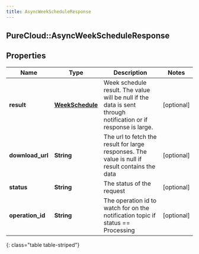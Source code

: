 ```yaml
---
title: AsyncWeekScheduleResponse
---
```

## PureCloud::AsyncWeekScheduleResponse

## Properties

|Name | Type | Description | Notes|
|------------ | ------------- | ------------- | -------------|
| **result** | [**WeekSchedule**](WeekSchedule.html) | Week schedule result. The value will be null if the data is sent through notification or if response is large. | [optional] |
| **download_url** | **String** | The url to fetch the result for large responses. The value is null if result contains the data | [optional] |
| **status** | **String** | The status of the request | [optional] |
| **operation_id** | **String** | The operation id to watch for on the notification topic if status == Processing | [optional] |
{: class="table table-striped"}


